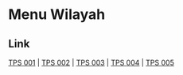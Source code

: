 # Menu Wilayah

## Link

[TPS 001](https://github.com/gigit-pemilu/pemilu-2024-17-bengkulu/tree/main/pilpres/hitung-suara/sub/17-bengkulu/sub/08-kepahiang/sub/03-tebat-karai/sub/1008-tebat-karai/sub/001-tps)
 | 
[TPS 002](https://github.com/gigit-pemilu/pemilu-2024-17-bengkulu/tree/main/pilpres/hitung-suara/sub/17-bengkulu/sub/08-kepahiang/sub/03-tebat-karai/sub/1008-tebat-karai/sub/002-tps)
 | 
[TPS 003](https://github.com/gigit-pemilu/pemilu-2024-17-bengkulu/tree/main/pilpres/hitung-suara/sub/17-bengkulu/sub/08-kepahiang/sub/03-tebat-karai/sub/1008-tebat-karai/sub/003-tps)
 | 
[TPS 004](https://github.com/gigit-pemilu/pemilu-2024-17-bengkulu/tree/main/pilpres/hitung-suara/sub/17-bengkulu/sub/08-kepahiang/sub/03-tebat-karai/sub/1008-tebat-karai/sub/004-tps)
 | 
[TPS 005](https://github.com/gigit-pemilu/pemilu-2024-17-bengkulu/tree/main/pilpres/hitung-suara/sub/17-bengkulu/sub/08-kepahiang/sub/03-tebat-karai/sub/1008-tebat-karai/sub/005-tps)

